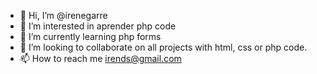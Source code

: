 - 👋 Hi, I’m @irenegarre
- 👀 I’m interested in  aprender php code
- 🌱 I’m currently learning php forms
- 💞️ I’m looking to collaborate on all projects with html, css or php code.
- 📫 How to reach me  irends@gmail.com

<!---
irenegarrec/irenegarrec is a ✨ special ✨ repository because its `README.md` (this file) appears on your GitHub profile.
You can click the Preview link to take a look at your changes.
--->
